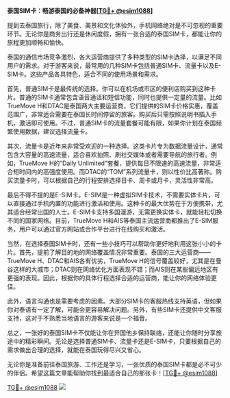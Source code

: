 **泰国SIM卡：畅游泰国的必备神器[[TG💪+ @esim1088](https://t.me/s/esim1088)]**

提到去泰国旅行，除了美食、美景和文化体验外，手机网络绝对是不可忽视的重要环节。无论你是商务出行还是休闲度假，拥有一张合适的泰国SIM卡，都能让你的旅程更加顺畅和愉快。

泰国的通信市场竞争激烈，各大运营商提供了多种类型的SIM卡选择，以满足不同用户的需求。对于游客来说，最常用的几种SIM卡包括普通SIM卡、流量卡以及E-SIM卡。这些产品各具特色，适合不同的使用场景和需求。

首先，普通SIM卡是最传统的选择。你可以在机场或市区的便利店购买到这种卡片。普通的SIM卡通常包含语音通话和短信功能，同时也提供一定量的流量。比如TrueMove H和DTAC是泰国两大主要运营商，它们提供的SIM卡价格实惠，覆盖范围广，非常适合需要在泰国长时间停留的旅客。购买后只需按照说明书插入手机，激活即可使用。不过，普通SIM卡的流量套餐可能有限，如果你计划在泰国频繁使用数据，建议选择流量卡。

其次，流量卡是近年来非常受欢迎的一种选择。这类卡片专为数据流量设计，通常包含大容量的高速流量，适合喜欢拍照、刷社交媒体或者需要导航的旅行者。例如，TrueMove H的“Daily Unlimited”套餐，提供每日不限速的高速流量，非常适合短时间内的高强度使用。而DTAC的“TOM”系列流量卡，则以性价比高著称。购买流量卡时，可以根据自己的行程安排选择日卡、周卡或月卡，灵活性非常高。

最后不得不提的是E-SIM卡。E-SIM是一种虚拟SIM卡技术，不需要实体卡片，可以直接通过手机内置的功能进行激活和使用。这种卡的最大优势在于方便携带，尤其适合经常出国的人士。E-SIM卡支持多国漫游，无需更换实体卡，就能轻松切换不同的国家网络。目前，TrueMove H和AIS等泰国主流运营商都推出了E-SIM服务，用户可以通过官方网站或合作平台进行在线购买和激活。

当然，在选择泰国SIM卡时，还有一些小技巧可以帮助你更好地利用这张小小的卡片。首先，提前了解目的地的网络覆盖情况非常重要。泰国的三大运营商——TrueMove H、DTAC和AIS各有优劣，TrueMove H的信号覆盖较好，尤其是在曼谷这样的大城市；DTAC则在网络优化方面表现不错；而AIS则在某些偏远地区有更强的表现。因此，根据你的具体行程选择合适的运营商，能让你的网络体验更佳。

此外，语言沟通也是需要考虑的因素。大部分SIM卡的客服热线支持英语，但如果你对泰语有一定了解，可能会更容易解决问题。另外，有些SIM卡还提供中文客服支持，这对于不熟悉当地语言的游客来说是一个福音。

总之，一张好的泰国SIM卡不仅能让你在异国他乡保持联络，还能让你随时分享旅途中的精彩瞬间。无论是选择普通SIM卡、流量卡还是E-SIM卡，只要根据自己的需求做出合理的选择，就能在泰国玩得尽兴又省心。

无论你是准备前往泰国旅游、工作还是学习，一张优质的泰国SIM卡都是必不可少的伴侣。希望这篇文章能帮助你找到最适合自己的那张卡！[[TG💪+ @esim1088](https://t.me/s/esim1088)]

[TG💪+ @esim1088](https://t.me/s/esim1088) ![](https://i.postimg.cc/4NQfJmqS/Snipaste-2025-05-13-00-14-12.png)